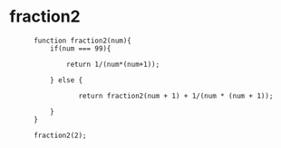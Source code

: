 # fraction2

          function fraction2(num){
              if(num === 99){
            
                  return 1/(num*(num+1));
            
              } else {
          
                     return fraction2(num + 1) + 1/(num * (num + 1));
                
              }
          }
          
          fraction2(2);
